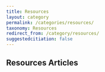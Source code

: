 ```yaml
---
title: Resources
layout: category
permalink: /categories/resources/
taxonomy: Resources
redirect_from: /category/resources/
suggestedcitiation: false
---
```


## Resources Articles

